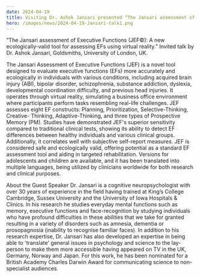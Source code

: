 ```yaml
---
date: 2024-04-19
title: Visiting Dr. Ashok Jansari presented “The Jansari assessment of Executive Functions (JEF©), A new ecologically-valid tool for assessing EFs using virtual reality.”
hero: /images/news/2024-04-19-Jansari-talk1.png
---
```

 
“The Jansari assessment of Executive Functions (JEF©): A new ecologically-valid tool for assessing EFs using virtual reality.”
Invited talk by Dr. Ashok Jansari, Goldsmiths, University of London, UK.


The Jansari Assessment of Executive Functions (JEF) is a novel tool designed to evaluate executive functions (EFs) more accurately and ecologically in individuals with various conditions, including acquired brain injury (ABI), bipolar disorder, schizophrenia, substance addiction, dyslexia, developmental coordination difficulty, and previous head injuries. It operates through virtual reality, simulating a business office environment where participants perform tasks resembling real-life challenges. JEF assesses eight EF constructs: Planning, Prioritization, Selective-Thinking, Creative- Thinking, Adaptive-Thinking, and three types of Prospective Memory (PM). Studies have demonstrated JEF's superior sensitivity compared to traditional clinical tests, showing its ability to detect EF differences between healthy individuals and various clinical groups. Additionally, it correlates well with subjective self-report measures. JEF is considered safe and ecologically valid, offering potential as a standard EF assessment tool and aiding in targeted rehabilitation. Versions for adolescents and children are available, and it has been translated into multiple languages, being utilized by clinicians worldwide for both research and clinical purposes.

About the Guest Speaker
Dr. Jansari is a cognitive neuropsychologist with over 30 years of experience in the field having trained at King’s College Cambridge, Sussex University and the University of Iowa Hospitals & Clinics. In his research he studies everyday mental functions such as memory, executive functions and face-recognition by studying individuals who have profound difficulties in these abilities that we take for granted resulting in a variety of disorders such as amnesia, dementia or prosopagnosia (inability to recognise familiar faces). In addition to his research expertise, Dr. Jansari has also developed an expertise in being able to 'translate' general issues in psychology and science to the lay-person to make them more accessible having appeared on TV in the UK, Germany, Norway and Japan. For this work, he has been nominated for a British Academy Charles Darwin Award for communicating science to non-specialist audiences.
